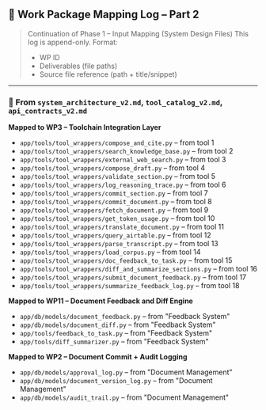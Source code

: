 ## 🧩 Work Package Mapping Log – Part 2

> Continuation of Phase 1 – Input Mapping (System Design Files)
> This log is append-only. Format:
> - WP ID
> - Deliverables (file paths)
> - Source file reference (path + title/snippet)

---

### 🔹 From `system_architecture_v2.md`, `tool_catalog_v2.md`, `api_contracts_v2.md`

**Mapped to WP3 – Toolchain Integration Layer**
- `app/tools/tool_wrappers/compose_and_cite.py` – from tool 1
- `app/tools/tool_wrappers/search_knowledge_base.py` – from tool 2
- `app/tools/tool_wrappers/external_web_search.py` – from tool 3
- `app/tools/tool_wrappers/compose_draft.py` – from tool 4
- `app/tools/tool_wrappers/validate_section.py` – from tool 5
- `app/tools/tool_wrappers/log_reasoning_trace.py` – from tool 6
- `app/tools/tool_wrappers/commit_section.py` – from tool 7
- `app/tools/tool_wrappers/commit_document.py` – from tool 8
- `app/tools/tool_wrappers/fetch_document.py` – from tool 9
- `app/tools/tool_wrappers/get_token_usage.py` – from tool 10
- `app/tools/tool_wrappers/translate_document.py` – from tool 11
- `app/tools/tool_wrappers/query_airtable.py` – from tool 12
- `app/tools/tool_wrappers/parse_transcript.py` – from tool 13
- `app/tools/tool_wrappers/load_corpus.py` – from tool 14
- `app/tools/tool_wrappers/doc_feedback_to_task.py` – from tool 15
- `app/tools/tool_wrappers/diff_and_summarize_sections.py` – from tool 16
- `app/tools/tool_wrappers/submit_document_feedback.py` – from tool 17
- `app/tools/tool_wrappers/summarize_feedback_log.py` – from tool 18

**Mapped to WP11 – Document Feedback and Diff Engine**
- `app/db/models/document_feedback.py` – from "Feedback System"
- `app/db/models/document_diff.py` – from "Feedback System"
- `app/tools/feedback_to_task.py` – from "Feedback System"
- `app/tools/diff_summarizer.py` – from "Feedback System"

**Mapped to WP2 – Document Commit + Audit Logging**
- `app/db/models/approval_log.py` – from "Document Management"
- `app/db/models/document_version_log.py` – from "Document Management"
- `app/db/models/audit_trail.py` – from "Document Management"
